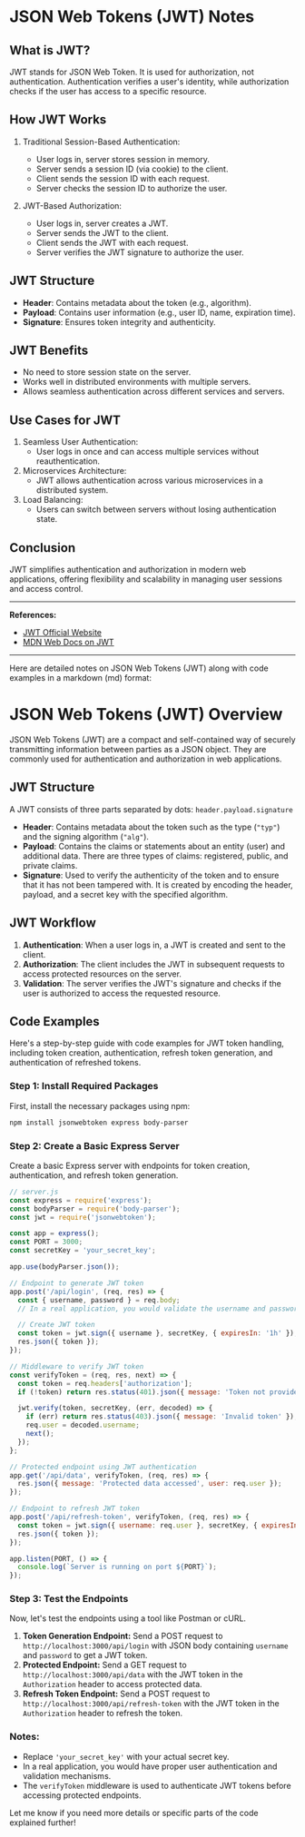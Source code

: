 
# JSON Web Tokens (JWT) Notes

## What is JWT?

JWT stands for JSON Web Token. It is used for authorization, not authentication. Authentication verifies a user's identity, while authorization checks if the user has access to a specific resource.

## How JWT Works

1. Traditional Session-Based Authentication:
   - User logs in, server stores session in memory.
   - Server sends a session ID (via cookie) to the client.
   - Client sends the session ID with each request.
   - Server checks the session ID to authorize the user.

2. JWT-Based Authorization:
   - User logs in, server creates a JWT.
   - Server sends the JWT to the client.
   - Client sends the JWT with each request.
   - Server verifies the JWT signature to authorize the user.

## JWT Structure

- **Header**: Contains metadata about the token (e.g., algorithm).
- **Payload**: Contains user information (e.g., user ID, name, expiration time).
- **Signature**: Ensures token integrity and authenticity.

## JWT Benefits

- No need to store session state on the server.
- Works well in distributed environments with multiple servers.
- Allows seamless authentication across different services and servers.

## Use Cases for JWT

1. Seamless User Authentication:
   - User logs in once and can access multiple services without reauthentication.
2. Microservices Architecture:
   - JWT allows authentication across various microservices in a distributed system.
3. Load Balancing:
   - Users can switch between servers without losing authentication state.

## Conclusion

JWT simplifies authentication and authorization in modern web applications, offering flexibility and scalability in managing user sessions and access control.

---

**References:**
- [JWT Official Website](https://jwt.io/)
- [MDN Web Docs on JWT](https://developer.mozilla.org/en-US/docs/Web/HTTP/Authentication#JWT)



---


Here are detailed notes on JSON Web Tokens (JWT) along with code examples in a markdown (md) format:

# JSON Web Tokens (JWT) Overview

JSON Web Tokens (JWT) are a compact and self-contained way of securely transmitting information between parties as a JSON object. They are commonly used for authentication and authorization in web applications.

## JWT Structure

A JWT consists of three parts separated by dots: `header.payload.signature`

- **Header**: Contains metadata about the token such as the type (`"typ"`) and the signing algorithm (`"alg"`).
- **Payload**: Contains the claims or statements about an entity (user) and additional data. There are three types of claims: registered, public, and private claims.
- **Signature**: Used to verify the authenticity of the token and to ensure that it has not been tampered with. It is created by encoding the header, payload, and a secret key with the specified algorithm.

## JWT Workflow

1. **Authentication**: When a user logs in, a JWT is created and sent to the client.
2. **Authorization**: The client includes the JWT in subsequent requests to access protected resources on the server.
3. **Validation**: The server verifies the JWT's signature and checks if the user is authorized to access the requested resource.

## Code Examples

Here's a step-by-step guide with code examples for JWT token handling, including token creation, authentication, refresh token generation, and authentication of refreshed tokens.

### Step 1: Install Required Packages
First, install the necessary packages using npm:

```bash
npm install jsonwebtoken express body-parser
```

### Step 2: Create a Basic Express Server
Create a basic Express server with endpoints for token creation, authentication, and refresh token generation.

```javascript
// server.js
const express = require('express');
const bodyParser = require('body-parser');
const jwt = require('jsonwebtoken');

const app = express();
const PORT = 3000;
const secretKey = 'your_secret_key';

app.use(bodyParser.json());

// Endpoint to generate JWT token
app.post('/api/login', (req, res) => {
  const { username, password } = req.body;
  // In a real application, you would validate the username and password

  // Create JWT token
  const token = jwt.sign({ username }, secretKey, { expiresIn: '1h' });
  res.json({ token });
});

// Middleware to verify JWT token
const verifyToken = (req, res, next) => {
  const token = req.headers['authorization'];
  if (!token) return res.status(401).json({ message: 'Token not provided' });

  jwt.verify(token, secretKey, (err, decoded) => {
    if (err) return res.status(403).json({ message: 'Invalid token' });
    req.user = decoded.username;
    next();
  });
};

// Protected endpoint using JWT authentication
app.get('/api/data', verifyToken, (req, res) => {
  res.json({ message: 'Protected data accessed', user: req.user });
});

// Endpoint to refresh JWT token
app.post('/api/refresh-token', verifyToken, (req, res) => {
  const token = jwt.sign({ username: req.user }, secretKey, { expiresIn: '1h' });
  res.json({ token });
});

app.listen(PORT, () => {
  console.log(`Server is running on port ${PORT}`);
});
```

### Step 3: Test the Endpoints
Now, let's test the endpoints using a tool like Postman or cURL.

1. **Token Generation Endpoint:** Send a POST request to `http://localhost:3000/api/login` with JSON body containing `username` and `password` to get a JWT token.
2. **Protected Endpoint:** Send a GET request to `http://localhost:3000/api/data` with the JWT token in the `Authorization` header to access protected data.
3. **Refresh Token Endpoint:** Send a POST request to `http://localhost:3000/api/refresh-token` with the JWT token in the `Authorization` header to refresh the token.

### Notes:
- Replace `'your_secret_key'` with your actual secret key.
- In a real application, you would have proper user authentication and validation mechanisms.
- The `verifyToken` middleware is used to authenticate JWT tokens before accessing protected endpoints.

Let me know if you need more details or specific parts of the code explained further!
